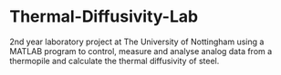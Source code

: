 # Thermal-Diffusivity-Lab
2nd year laboratory project at The University of Nottingham using a MATLAB program to control, measure and analyse analog data from a thermopile and calculate the thermal diffusivity of steel.
